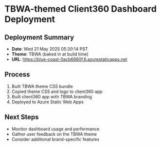 # TBWA-themed Client360 Dashboard Deployment

## Deployment Summary
- **Date**: Wed 21 May 2025 05:20:14 PST
- **Theme**: TBWA (baked in at build time)
- **URL**: https://blue-coast-0acb6880f.6.azurestaticapps.net

## Process
1. Built TBWA theme CSS bundle
2. Copied theme CSS and logo to client360 app
3. Built client360 app with TBWA branding
4. Deployed to Azure Static Web Apps

## Next Steps
- Monitor dashboard usage and performance
- Gather user feedback on the TBWA theme
- Consider additional brand-specific features

